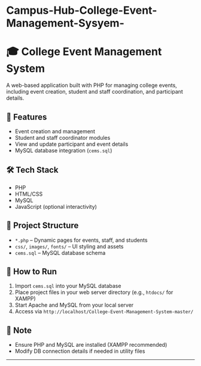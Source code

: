# Campus-Hub-College-Event-Management-Sysyem-
# 🎓 College Event Management System

A web-based application built with PHP for managing college events, including event creation, student and staff coordination, and participant details.

## 🔧 Features

- Event creation and management
- Student and staff coordinator modules
- View and update participant and event details
- MySQL database integration (`cems.sql`)

## 🛠️ Tech Stack

- PHP
- HTML/CSS
- MySQL
- JavaScript (optional interactivity)

## 📁 Project Structure

- `*.php` – Dynamic pages for events, staff, and students
- `css/`, `images/`, `fonts/` – UI styling and assets
- `cems.sql` – MySQL database schema

## 🚀 How to Run

1. Import `cems.sql` into your MySQL database
2. Place project files in your web server directory (e.g., `htdocs/` for XAMPP)
3. Start Apache and MySQL from your local server
4. Access via `http://localhost/College-Event-Management-System-master/`

## 📌 Note

- Ensure PHP and MySQL are installed (XAMPP recommended)
- Modify DB connection details if needed in utility files

---

